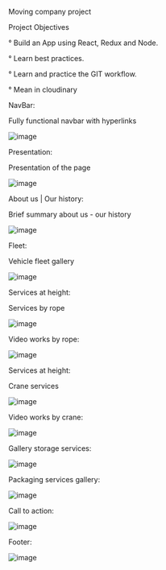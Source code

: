 Moving company project

Project Objectives

° Build an App using React, Redux and Node.

° Learn best practices.

° Learn and practice the GIT workflow.

° Mean in cloudinary

NavBar:

Fully functional navbar with hyperlinks

![image](https://user-images.githubusercontent.com/67989505/190526951-be1d8317-da96-4c07-a28a-49a00c6a3db1.png)

Presentation:

Presentation of the page

![image](https://user-images.githubusercontent.com/67989505/190529653-8dbff0c4-3df6-4f95-a63e-bae5c1c18e17.png)

About us | Our history:

Brief summary about us - our history

![image](https://user-images.githubusercontent.com/67989505/191363238-9a179dbd-b69f-4d82-ae32-cf0e56ebed63.png)

Fleet:

Vehicle fleet gallery

![image](https://user-images.githubusercontent.com/67989505/191363871-1d481ab2-6353-43bd-8351-6b5ea750ddd4.png)

Services at height:

Services by rope

![image](https://user-images.githubusercontent.com/67989505/191363399-60ec0f57-34ff-432e-ac38-3843cab70b99.png)

Video works by rope:

![image](https://user-images.githubusercontent.com/67989505/190530764-a1c39726-9cc0-4a53-a2b7-1b2afd0d5d25.png)

Services at height:

Crane services

![image](https://user-images.githubusercontent.com/67989505/191363545-859364ec-9a0f-479c-9ae9-46737785fb45.png)

Video works by crane:

![image](https://user-images.githubusercontent.com/67989505/190530905-4f952937-04d7-4879-9fe9-c7c2d3ad8115.png)

Gallery storage services:

![image](https://user-images.githubusercontent.com/67989505/190530944-ae8f43c1-9871-4d4d-bec7-fb628a6a38d1.png)

Packaging services gallery:

![image](https://user-images.githubusercontent.com/67989505/191363757-66823dd3-a6c9-431b-bda9-71daa38ea932.png)

Call to action:

![image](https://user-images.githubusercontent.com/67989505/191363614-6910c2b9-7011-4ea9-9b8c-c3fa2cd9e8fc.png)

Footer:

![image](https://user-images.githubusercontent.com/67989505/190531142-9c56ac4e-c4a2-4c7d-854a-1a2d63bc4e5d.png)










